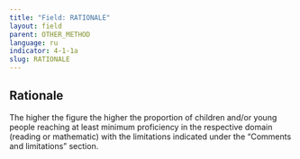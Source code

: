 ```yaml
---
title: "Field: RATIONALE"
layout: field
parent: OTHER_METHOD
language: ru
indicator: 4-1-1a
slug: RATIONALE
---
```

## Rationale

The higher the figure the higher the proportion of children and/or young people reaching at least minimum proficiency in the respective domain (reading or mathematic) with the limitations indicated under the “Comments and limitations” section.